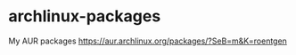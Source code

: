 archlinux-packages
==================
My AUR packages
https://aur.archlinux.org/packages/?SeB=m&K=roentgen
